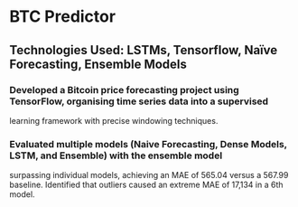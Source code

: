 # BTC Predictor

## Technologies Used: LSTMs, Tensorflow, Naïve Forecasting, Ensemble Models

### Developed a Bitcoin price forecasting project using TensorFlow, organising time series data into a supervised
learning framework with precise windowing techniques.
### Evaluated multiple models (Naive Forecasting, Dense Models, LSTM, and Ensemble) with the ensemble model
surpassing individual models, achieving an MAE of 565.04 versus a 567.99 baseline. Identified that outliers caused
an extreme MAE of 17,134 in a 6th model.
